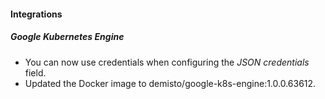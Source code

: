 
#### Integrations

##### Google Kubernetes Engine

- You can now use credentials when configuring the *JSON credentials* field.
- Updated the Docker image to demisto/google-k8s-engine:1.0.0.63612.